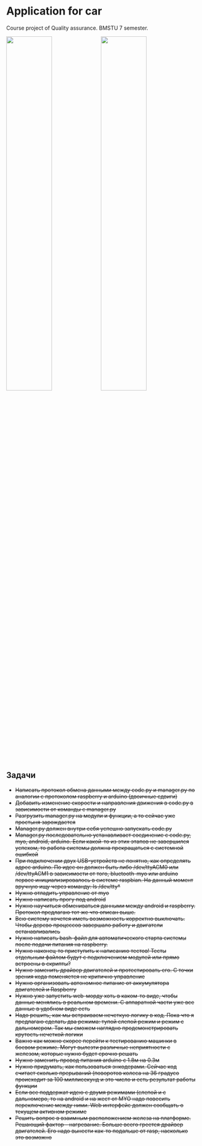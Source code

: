 # Application for car
Course project of Quality assurance. BMSTU 7 semester. 

<image height=49% width=49% src="https://static.thalmic.com/sapphire/smartglasses/myo_smartglass.png">   
<image height=49% width=49% src="https://pp.userapi.com/c837138/v837138645/ee00/YehFJslSpQo.jpg">   

## Задачи
- ~~Написать протокол обмена данными между code.py и manager.py по аналогии с протоколом raspberry и arduino (двоичные сдвиги)~~
- ~~Добавить изменение скорости и направления движения в code.py в зависимости от команды с manager.py~~
- ~~Разгрузить manager.py на модули и функции, а то сейчас уже простыня зарождается~~
- ~~Manager.py должен внутри себя успешно запускать code.py~~
- ~~Manager.py последовательно устанавливает соединение с code.py, myo, android, arduino. Если какой-то из этих этапов не завершился успехом, то работа системы должна прекращаться с системной ошибкой~~
- ~~При подключении двух USB-устройств не понятно, как определять адрес arduino. По идее он должен быть либо /dev/ttyACM0 или /dev/ttyACM1 в зависимости от того, bluetooth-myo или arduino первее инициализировалось в системе raspbian. На данный момент вручную ищу через команду: ls /dev/tty*~~ 
- ~~Нужно отладить управление от myo~~
- ~~Нужно написать прогу под android~~
- ~~Нужно научиться обмениваться данными между android и raspberry. Протокол предлагаю тот же что описан выше.~~
- ~~Всю систему хочется иметь возможность корректно выключать. Чтобы дерево процессов завершало работу и двигатели останавливались~~
- ~~Нужно написать bash-файл для автоматического старта системы после подачи питания на raspberry.~~
- ~~Нужно наконец-то приступить к написанию тестов! Тесты отдельным файлом будут с подключением модулей или прямо встроены в скрипты?~~
- ~~Нужно заменить драйвер двигателей и протестировать его. С точки зрения кода поменяется не критично управление~~
- ~~Нужно организовать автономное питание от аккумулятора двигателей и Raspberry~~ 
- ~~Нужно уже запустить web-морду хоть в каком-то виде, чтобы данные менялись в реальном времени. С аппаратной части уже все данные в удобном виде есть~~
- ~~Надо решить, как мы встраиваем нечеткую логику в код. Пока что я предлагаю сделать два режима: тупой слепой режим и режим с дальномером. Так мы сможем наглядно продемонстрировать крутость нечеткой логики~~
- ~~Важно как можно скорее перейти к тестированию машинки в боевом режиме. Могут вылезти различные неприятности с железом, которые нужно будет срочно решать~~
- ~~Нужно заменить провод питания arduino с 1.8м на 0.3м~~
- ~~Нужно придумать, как пользоваться энкодерами. Сейчас код считает сколько прерываний (поворотов колеса на 36 градусо происходит за 100 миллисекунд и это число и есть результат работы функции~~
- ~~Если все поддержат идею с двумя режимами (слепой и с дальномеро, то на android и на жест от MYO надо повесить переключение между ними. Web интерфейс должен сообщать о текущем активном режиме~~
- ~~Решить вопрос в взаимным расположением железа на платформе. Решающий фактор - нагревание. Больше всего греется драйвер двигателей. Его надо вынести как-то подальше от rasp, насколько это возможно~~
